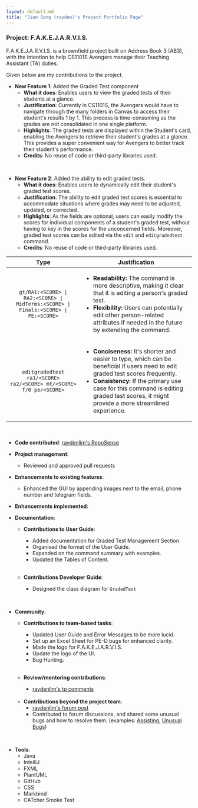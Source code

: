```yaml
---
layout: default.md
title: "Jian Song (rayden)'s Project Portfolio Page"
---
```


### Project: F.A.K.E.J.A.R.V.I.S.

F.A.K.E.J.A.R.V.I.S. is a brownfield project built on Address Book 3 (AB3), with the intention to help CS1101S Avengers manage their Teaching Assistant (TA) duties.

Given below are my contributions to the project.

* **New Feature 1**: Added the Graded Test component
  * **What it does**: Enables users to view the graded tests of their students at a glance.
  * **Justification**: Currently in CS1101S, the Avengers would have to navigate through the many folders in Canvas to access their student's results 1 by 1. This process is time-consuming as the grades are not consolidated in one single platform.
  * **Highlights**: The graded tests are displayed within the Student's card, enabling the Avengers to retrieve their student's grades at a glance. This provides a super convenient way for Avengers to better track their student's performance.
  * **Credits**: No reuse of code or third-party libraries used.

<br>

* **New Feature 2**: Added the ability to edit graded tests.
  * **What it does**: Enables users to dynamically edit their student's graded test scores.
  * **Justification**: The ability to edit graded test scores is essential to accommodate situations where grades may need to be adjusted, updated, or corrected.
  * **Highlights**: As the fields are optional, users can easily modify the scores for individual components of a student's graded test, without having to key in the scores for the unconcerned fields. Moreover, graded test scores can be edited  via the `edit` and `editgradedtest` command.
  * **Credits**: No reuse of code or third-party libraries used.
  
|                                                                **Type**                                                                | **Justification**                                                                                                                                                                                                                                                                                 |
|:--------------------------------------------------------------------------------------------------------------------------------------:|---------------------------------------------------------------------------------------------------------------------------------------------------------------------------------------------------------------------------------------------------------------------------------------------------|
| <md><code>gt/RA1:&lt;SCORE> &#124; RA2:&lt;SCORE> &#124; MidTerms:&lt;SCORE> &#124; Finals:&lt;SCORE> &#124; PE:&lt;SCORE></code></md> | <ul><li> **Readability:** The command is more descriptive, making it clear that it is editing a person's graded test.</li><li>**Flexibility:** Users can potentially edit other person-related attributes if needed in the future by extending the command.</li><ul>                              |
|                                   `editgradedtest ra1/<SCORE> ra2/<SCORE> mt/<SCORE> f/0 pe/<SCORE>`                                   | <ul><li> **Conciseness:** It's shorter and easier to type, which can be beneficial if users need to edit graded test scores frequently.</li><li>**Consistency:** If the primary use case for this command is editing graded test scores, it might provide a more streamlined experience.</li><ul> |
    
<br>

* **Code contributed**: [raydenlim's RepoSense](https://tinyurl.com/CS2103T15raydenlim)
  <br>

* **Project management**:
  * Reviewed and approved pull requests


* **Enhancements to existing features**:
  * Enhanced the GUI by appending images next to the email, phone number and telegram fields.

* **Enhancements implemented**:

* **Documentation**:
  * **Contributions to User Guide**:
    * Added documentation for Graded Test Management Section.
    * Organised the format of the User Guide.
    * Expanded on the command summary with examples.
    * Updated the Tables of Content.

    <br>
  * **Contributions Developer Guide**:
    * Designed the class diagram for `GradedTest`

<br>

* **Community**:
  * **Contributions to team-based tasks**:
    * Updated User Guide and Error Messages to be more lucid.
    * Set up an Excel Sheet for PE-D bugs for enhanced clarity.
    * Made the logo for F.A.K.E.J.A.R.V.I.S.
    * Update the logo of the UI.
    * Bug Hunting.

    <br>

  * **Review/mentoring contributions**:
    * [raydenlim's tp comments](https://nus-cs2103-ay2324s1.github.io/dashboards/contents/tp-comments.html#9-lim-song-raydenlim-73-comments)

  <br>

  * **Contributions beyond the project team**:
    * [raydenlim's forum post](https://nus-cs2103-ay2324s1.github.io/dashboards/contents/forum-activities.html#60-lim-song-raydenlim-6-posts)
    * Contributed to forum discussions, and shared some unusual bugs and how to resolve them. (examples: [Assisting](https://github.com/nus-cs2103-AY2324S1/forum/issues/122#issuecomment-1711100005),
      [Unusual Bugs](https://github.com/nus-cs2103-AY2324S1/forum/issues/274#issuecomment-1770647394))

<br>

* **Tools**:
  * Java
  * IntelliJ
  * FXML
  * PlantUML
  * GitHub
  * CSS
  * Markbind
  * CATcher Smoke Test
